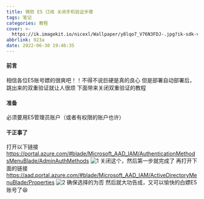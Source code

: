 ```yaml
---
title: 微软 E5 订阅 关闭手机验证步骤
tags: 笔记
categories: 教程
cover: >-
  https://ik.imagekit.io/nicexl/Wallpaper/y8lqo7_V76N3FDJ-.jpg?ik-sdk-version=javascript-1.4.3&updatedAt=1656590810720
abbrlink: 923a
date: 2022-06-30 19:46:35
---
```


#### 前言

相信各位E5账号嫖的很爽吧！！不得不说巨硬是真的良心
但是部署自动部署后，跳出来的双重验证就让人很烦
下面带来关闭双重验证的教程

#### 准备

必须要用E5管理员账户（或者有权限的账户也许）

#### 干正事了

打开以下链接
https://portal.azure.com/#blade/Microsoft_AAD_IAM/AuthenticationMethodsMenuBlade/AdminAuthMethods
![1](https://ik.imagekit.io/nicexl/text/gfngn_7-CSFJFbp.jpg?ik-sdk-version=javascript-1.4.3&updatedAt=1656590646811)
关闭这个，然后第一步就完成了
再打开下面的链接
https://aad.portal.azure.com/#blade/Microsoft_AAD_IAM/ActiveDirectoryMenuBlade/Properties
![2](https://ik.imagekit.io/nicexl/text/aad.portal.azure.com_0oKWfIH0JN.jpeg?ik-sdk-version=javascript-1.4.3&updatedAt=1656591132768)
确保选择的为否
然后就大功告成，又可以愉快的白嫖E5账号了😆


